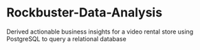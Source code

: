 # Rockbuster-Data-Analysis
Derived actionable business insights for a video rental store using PostgreSQL to query a relational database
